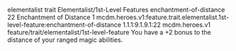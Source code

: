<ability>
  <metadata>
    <class>elementalist</class>
    <feature_type>trait</feature_type>
    <file_dpath>Elementalist/1st-Level Features</file_dpath>
    <item_id>enchantment-of-distance</item_id>
    <item_index>22</item_index>
    <item_name>Enchantment of Distance</item_name>
    <level>1</level>
    <scc>mcdm.heroes.v1:feature.trait.elementalist.1st-level-feature:enchantment-of-distance</scc>
    <scdc>1.1.1:9.1.9.1:22</scdc>
    <source>mcdm.heroes.v1</source>
    <type>feature/trait/elementalist/1st-level-feature</type>
  </metadata>
  <effects>
    <effect type="mundane">You have a +2 bonus to the distance of your ranged magic abilities.</effect>
  </effects>
</ability>
